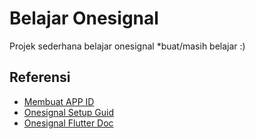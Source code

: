 # Belajar Onesignal

Projek sederhana belajar onesignal *buat/masih belajar :)

## Referensi
- [Membuat APP ID](https://documentation.onesignal.com/docs/generate-a-google-server-api-key)
- [Onesignal Setup Guid](https://documentation.onesignal.com/docs/flutter-sdk-setup)
- [Onesignal Flutter Doc](https://documentation.onesignal.com/docs/flutter-sdk)